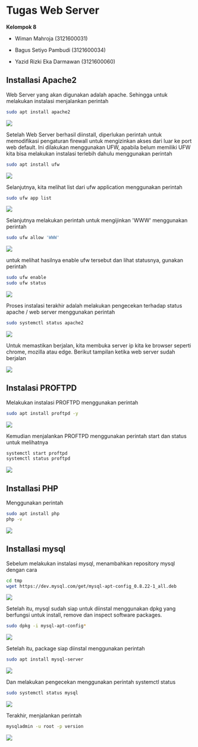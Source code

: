 
# Tugas Web Server

**Kelompok 8** 

- Wiman Mahroja  (3121600031)

- Bagus Setiyo Pambudi (3121600034)

- Yazid Rizki Eka Darmawan (3121600060) 





## Installasi Apache2

Web Server yang akan digunakan adalah apache. Sehingga untuk melakukan instalasi menjalankan perintah
```bash
sudo apt install apache2
```
<img src="https://github.com/Xkonz/Tugas-Jaringan/blob/main/pic/Tugas_Web Server/1.jpg">

Setelah Web Server berhasil diinstall, diperlukan perintah untuk memodifikasi pengaturan firewall untuk mengizinkan akses dari luar ke port web default. Ini dilakukan menggunakan UFW, apabila belum memiliki UFW kita bisa melakukan instalasi terlebih dahulu menggunakan perintah
```bash
sudo apt install ufw
```
<img src="https://github.com/Xkonz/Tugas-Jaringan/blob/main/pic/Tugas_Web Server/2.jpg">

Selanjutnya, kita melihat list dari ufw application menggunakan perintah
```bash
sudo ufw app list
```
<img src="https://github.com/Xkonz/Tugas-Jaringan/blob/main/pic/Tugas_Web Server/3.jpg">

Selanjutnya melakukan perintah untuk mengijinkan 'WWW' menggunakan perintah
```bash
sudo ufw allow 'WWW'
```
<img src="https://github.com/Xkonz/Tugas-Jaringan/blob/main/pic/Tugas_Web Server/4.jpg">

untuk melihat hasilnya enable ufw tersebut dan lihat statusnya, gunakan perintah
```bash
sudo ufw enable
sudo ufw status
```
<img src="https://github.com/Xkonz/Tugas-Jaringan/blob/main/pic/Tugas_Web Server/5.jpg">

Proses instalasi terakhir adalah melakukan pengecekan terhadap status apache / web server menggunakan perintah
```bash
sudo systemctl status apache2
```
<img src="https://github.com/Xkonz/Tugas-Jaringan/blob/main/pic/Tugas_Web Server/6.jpg">

Untuk memastikan berjalan, kita membuka server ip kita ke browser seperti chrome, mozilla atau edge. Berikut tampilan ketika web server sudah berjalan

<img src="https://github.com/Xkonz/Tugas-Jaringan/blob/main/pic/Tugas_Web Server/7.jpg">


## Instalasi PROFTPD
Melakukan instalasi PROFTPD menggunakan perintah
```bash
sudo apt install proftpd -y
```
<img src="https://github.com/Xkonz/Tugas-Jaringan/blob/main/pic/Tugas_Web Server/8.jpg">

Kemudian menjalankan PROFTPD menggunakan perintah start dan status untuk melihatnya
```bash
systemctl start proftpd
systemctl status proftpd
```
<img src="https://github.com/Xkonz/Tugas-Jaringan/blob/main/pic/Tugas_Web Server/9.jpg">

## Installasi PHP
Menggunakan perintah
```bash
sudo apt install php
php -v
```
<img src="https://github.com/Xkonz/Tugas-Jaringan/blob/main/pic/Tugas_Web Server/10.jpg">

## Installasi mysql
Sebelum melakukan instalasi mysql, menambahkan repository mysql dengan cara
```bash
cd tmp
wget https://dev.mysql.com/get/mysql-apt-config_0.8.22-1_all.deb
```
<img src="https://github.com/Xkonz/Tugas-Jaringan/blob/main/pic/Tugas_Web Server/11.jpg">

Setelah itu, mysql sudah siap untuk diinstal menggunakan dpkg yang berfungsi untuk install, remove dan inspect software packages.
```bash
sudo dpkg -i mysql-apt-config*
```
<img src="https://github.com/Xkonz/Tugas-Jaringan/blob/main/pic/Tugas_Web Server/12.jpg">

Setelah itu, package siap diinstal menggunakan perintah
```bash
sudo apt install mysql-server
```
<img src="https://github.com/Xkonz/Tugas-Jaringan/blob/main/pic/Tugas_Web Server/13.jpg">

Dan melakukan pengecekan menggunakan perintah systemctl status
```bash
sudo systemctl status mysql
```
<img src="https://github.com/Xkonz/Tugas-Jaringan/blob/main/pic/Tugas_Web Server/14.jpg">

Terakhir, menjalankan perintah
```bash
mysqladmin -u root -p version
```
<img src="https://github.com/Xkonz/Tugas-Jaringan/blob/main/pic/Tugas_Web Server/15.jpg">








































